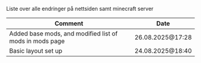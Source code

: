 Liste over alle endringer på nettsiden samt minecraft server

|Comment|Date|
|-------|----|
|Added base mods, and modified list of mods in mods page|26.08.2025@17:28|
|Basic layout set up|24.08.2025@18:40|